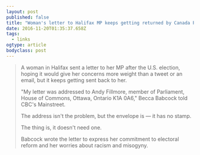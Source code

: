 ```yaml
---
layout: post 
published: false 
title: "Woman's letter to Halifax MP keeps getting returned by Canada Post" 
date: 2016-11-20T01:35:37.658Z 
tags:
  - links
ogtype: article 
bodyclass: post 
---
```


> A woman in Halifax sent a letter to her MP after the U.S. election, hoping it would give her concerns more weight than a tweet or an email, but it keeps getting sent back to her.
> 
> "My letter was addressed to Andy Fillmore, member of Parliament, House of Commons, Ottawa, Ontario K1A 0A6," Becca Babcock told CBC's Mainstreet.
> 
> The address isn't the problem, but the envelope is — it has no stamp.
> 
> The thing is, it doesn't need one.
> 
> Babcock wrote the letter to express her commitment to electoral reform and her worries about racism and misogyny.
